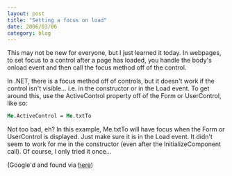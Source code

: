 ```yaml
---
layout: post
title: "Setting a focus on load"
date: 2006/03/06
category: blog
---
```


This may not be new for everyone, but I just learned it today. In webpages, to set focus to a control after a page has loaded, you handle the body's onload event and then call the focus method off of the control.

In .NET, there is a focus method off of controls, but it doesn't work if the control isn't visible... i.e. in the constructor or in the Load event. To get around this, use the ActiveControl property off of the Form or UserControl, like so:

```vb
Me.ActiveControl = Me.txtTo
```

Not too bad, eh? In this example, Me.txtTo will have focus when the Form or UserControl is displayed. Just make sure it is in the Load event. It didn't seem to work for me in the constructor (even after the InitializeComponent call). Of course, I only tried it once...

(Google'd and found via [here](http://www.devnewsgroups.net/group/microsoft.public.dotnet.framework.windowsforms/topic39467.aspx))

